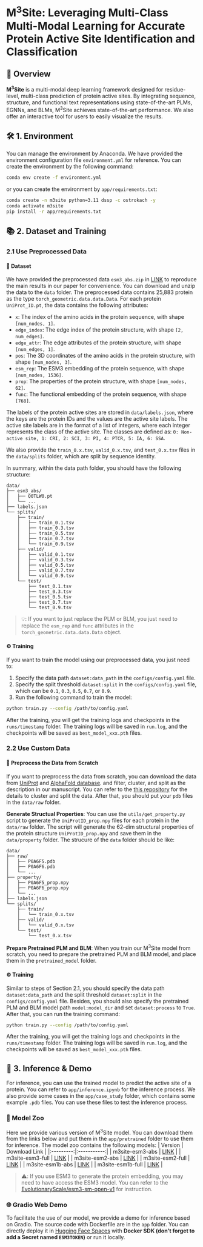 # M<sup>3</sup>Site: Leveraging Multi-Class Multi-Modal Learning for Accurate Protein Active Site Identification and Classification

## 🚀 Overview
**M<sup>3</sup>Site** is a multi-modal deep learning framework designed for residue-level, multi-class prediction of protein active sites. By integrating sequence, structure, and functional text representations using state-of-the-art PLMs, EGNNs, and BLMs, M<sup>3</sup>Site achieves state-of-the-art performance. We also offer an interactive tool for users to easily visualize the results.

## 🛠️ 1. Environment

You can manage the environment by Anaconda. We have provided the environment configuration file `environment.yml` for reference. You can create the environment by the following command:
```bash
conda env create -f environment.yml
```
or you can create the environment by `app/requirements.txt`:
```bash
conda create -n m3site python=3.11 dssp -c ostrokach -y
conda activate m3site
pip install -r app/requirements.txt
```

## 📚 2. Dataset and Training

### 2.1 Use Preprocessed Data

#### 📁 Dataset

We have provided the preprocessed data `esm3_abs.zip` in [LINK](https://pan.baidu.com/s/1JP3OgoU7reIbSsz-RFwiXQ?pwd=5dnb) to reproduce the main results in our paper for convenience. You can download and unzip the data to the `data` folder. The preprocessed data contains 25,883 protein as the type `torch_geometric.data.data.Data`. For each protein `UniProt_ID.pt`, the data contains the following attributes:
- `x`: The index of the amino acids in the protein sequence, with shape `[num_nodes, 1]`.
- `edge_index`: The edge index of the protein structure, with shape `[2, num_edges]`.
- `edge_attr`: The edge attributes of the protein structure, with shape `[num_edges, 1]`.
- `pos`: The 3D coordinates of the amino acids in the protein structure, with shape `[num_nodes, 3]`.
- `esm_rep`: The ESM3 embedding of the protein sequence, with shape `[num_nodes, 1536]`.
- `prop`: The properties of the protein structure, with shape `[num_nodes, 62]`.
- `func`: The functional embedding of the protein sequence, with shape `[768]`.

The labels of the protein active sites are stored in `data/labels.json`, where the keys are the protein IDs and the values are the active site labels. The active site labels are in the format of a list of integers, where each integer represents the class of the active site. The classes are defined as: `0: Non-active site, 1: CRI, 2: SCI, 3: PI, 4: PTCR, 5: IA, 6: SSA`.

We also provide the `train_0.x.tsv`, `valid_0.x.tsv`, and `test_0.x.tsv` files in the `data/splits` folder, which are split by sequence identity.

In summary, within the data path folder, you should have the following structure:
```
data/
├── esm3_abs/
│   ├── Q0TLW0.pt
│   └── ...
├── labels.json
└── splits/
    ├── train/
    │   ├── train_0.1.tsv
    │   ├── train_0.3.tsv
    │   ├── train_0.5.tsv
    │   ├── train_0.7.tsv
    │   └── train_0.9.tsv
    ├── valid/
    │   ├── valid_0.1.tsv
    │   ├── valid_0.3.tsv
    │   ├── valid_0.5.tsv
    │   ├── valid_0.7.tsv
    │   └── valid_0.9.tsv
    └── test/
        ├── test_0.1.tsv
        ├── test_0.3.tsv
        ├── test_0.5.tsv
        ├── test_0.7.tsv
        └── test_0.9.tsv
```

> 💡: If you want to just replace the PLM or BLM, you just need to replace the `esm_rep` and `func` attributes in the `torch_geometric.data.data.Data` object.

#### ⚙️ Training

If you want to train the model using our preprocessed data, you just need to:
1. Specify the data path `dataset:data_path` in the `configs/config.yaml` file. 
2. Specify the split threshold `dataset:split` in the `configs/config.yaml` file, which can be `0.1`, `0.3`, `0.5`, `0.7`, or `0.9`.
3. Run the following command to train the model:
```bash
python train.py --config /path/to/config.yaml
```

After the training, you will get the training logs and checkpoints in the `runs/timestamp` folder. The training logs will be saved in `run.log`, and the checkpoints will be saved as `best_model_xxx.pth` files.

### 2.2 Use Custom Data

#### 🔧 Preprocess the Data from Scratch

If you want to preprocess the data from scratch, you can download the data from [UniProt](https://www.uniprot.org/) and [AlphaFold database](https://alphafold.com/). and filter, cluster, and split as the description in our manuscript. You can refer to the [this repository](https://github.com/Gift-OYS/MMSite) for the details to cluster and split the data. After that, you should put your `pdb` files in the `data/raw` folder.

**Generate Structual Properties**: You can use the `utils/get_property.py` script to generate the `UniProtID_prop.npy` files for each protein in the `data/raw` folder. The script will generate the 62-dim structural properties of the protein structure `UniProtID_prop.npy` and save them in the `data/property` folder. The strucure of the `data` folder should be like:
```
data/
├── raw/
│   ├── P0A6F5.pdb
│   ├── P0A6F6.pdb
│   └── ...
├── property/
│   ├── P0A6F5_prop.npy
│   ├── P0A6F6_prop.npy
│   └── ...
├── labels.json
└── splits/
    ├── train/
    │   └── train_0.x.tsv
    ├── valid/
    │   └── valid_0.x.tsv
    └── test/
        └── test_0.x.tsv
```

**Prepare Pretrained PLM and BLM**: When you train our M<sup>3</sup>Site model from scratch, you need to prepare the pretrained PLM and BLM model, and place them in the `pretrained_model` folder.

#### ⚙️ Training

Similar to steps of Section 2.1, you should specify the data path `dataset:data_path` and the split threshold `dataset:split` in the `configs/config.yaml` file. Besides, you should also specify the pretrained PLM and BLM model path `model:model_dir` and set `dataset:process` to `True`. After that, you can run the training command:
```bash
python train.py --config /path/to/config.yaml
```
After the training, you will get the training logs and checkpoints in the `runs/timestamp` folder. The training logs will be saved in `run.log`, and the checkpoints will be saved as `best_model_xxx.pth` files.

## 🔎 3. Inference & Demo

For inference, you can use the trained model to predict the active site of a protein. You can refer to `app/inference.ipynb` for the inference process. We also provide some cases in the `app/case_study` folder, which contains some example `.pdb` files. You can use these files to test the inference process.

### 🧠 Model Zoo
Here we provide various version of M<sup>3</sup>Site model. You can download them from the links below and put them in the `app/pretrained` folder to use them for inference. The model zoo contains the following models:
| Version | Download Link |
|:---------:|:-----------:|
| m3site-esm3-abs | [LINK](https://pan.baidu.com/s/1EyfESnZDxsGpSeVLouxXBQ?pwd=dcjt) |
| m3site-esm3-full | [LINK](https://pan.baidu.com/s/1EYFfGxpsmhPAK9ggbJl47A?pwd=4cqy) |
| m3site-esm2-abs | [LINK](https://pan.baidu.com/s/10kpfNKUcXzbZol70N4nHow?pwd=6nrn) |
| m3site-esm2-full | [LINK](https://pan.baidu.com/s/1aZ4ug5F8ns9U6jmcSCrQig?pwd=ehhr) |
| m3site-esm1b-abs | [LINK](https://pan.baidu.com/s/1A4uF8anGw4evTwrSvbspew?pwd=7j9e) |
| m3site-esm1b-full | [LINK](https://pan.baidu.com/s/1mCDLSCxzzs2aBo2ngNEBHQ?pwd=ek7u) |

> ⚠️: If you use ESM3 to generate the protein embedding, you may need to have access the ESM3 model. You can refer to the [EvolutionaryScale/esm3-sm-open-v1](https://huggingface.co/EvolutionaryScale/esm3-sm-open-v1) for instruction.

### 🌐 Gradio Web Demo

To facilitate the use of our model, we provide a demo for inference based on Gradio. The source code with Dockerfile are in the `app` folder. You can directly deploy it in [Hugging Face Spaces](https://huggingface.co/spaces) with **Docker SDK (don't forget to add a Secret named `ESM3TOKEN`)** or run it locally. 